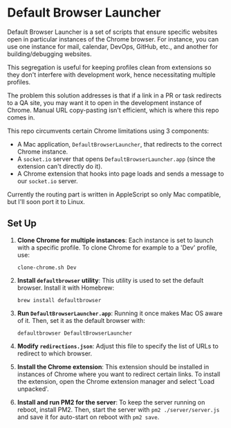 # Default Browser Launcher 

Default Browser Launcher is a set of scripts that ensure specific websites open in particular instances of the Chrome browser. For instance, you can use one instance for mail, calendar, DevOps, GitHub, etc., and another for building/debugging websites. 


This segregation is useful for keeping profiles clean from extensions so they don't interfere with development work, hence necessitating multiple profiles.

The problem this solution addresses is that if a link in a PR or task redirects to a QA site, you may want it to open in the development instance of Chrome. Manual URL copy-pasting isn't efficient, which is where this repo comes in.

This repo circumvents certain Chrome limitations using 3 components:

* A Mac application, `DefaultBrowserLauncher`, that redirects to the correct Chrome instance.
* A `socket.io` server that opens `DefaultBrowserLauncher.app` (since the extension can't directly do it).
* A Chrome extension that hooks into page loads and sends a message to our `socket.io` server.

Currently the routing part is written in AppleScript so only Mac compatible, but I'll soon port it to Linux.

## Set Up 

1. **Clone Chrome for multiple instances**: Each instance is set to launch with a specific profile. To clone Chrome for example to a 'Dev' profile, use:

    ```
    clone-chrome.sh Dev
    ```

2. **Install `defaultbrowser` utility**: This utility is used to set the default browser. Install it with Homebrew:

    ```
    brew install defaultbrowser
    ```

3. **Run `DefaultBrowserLauncher.app`**: Running it once makes Mac OS aware of it. Then, set it as the default browser with:

    ```
    defaultbrowser DefaultBrowserLauncher
    ```

4. **Modify `redirections.json`**: Adjust this file to specify the list of URLs to redirect to which browser.

5. **Install the Chrome extension**: This extension should be installed in instances of Chrome where you want to redirect certain links. To install the extension, open the Chrome extension manager and select 'Load unpacked'.

6. **Install and run PM2 for the server**: To keep the server running on reboot, install PM2. Then, start the server with `pm2 ./server/server.js` and save it for auto-start on reboot with `pm2 save`.

